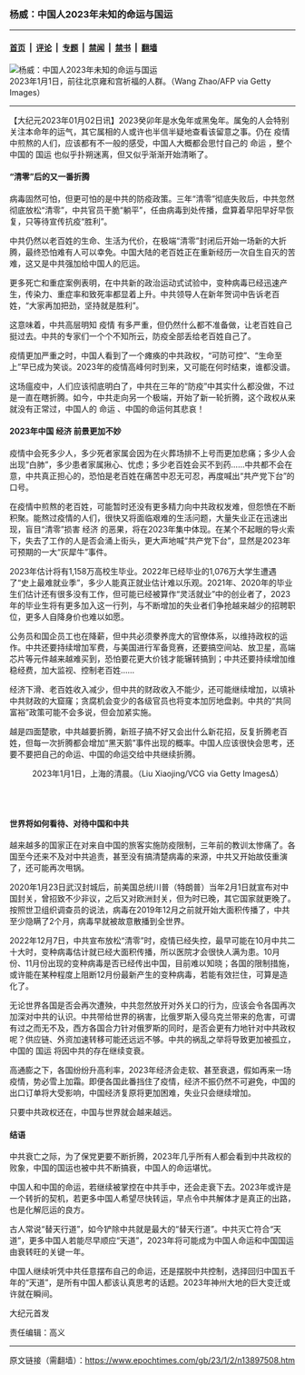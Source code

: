 ### 杨威：中国人2023年未知的命运与国运

---

#### [首页](../../../..?n13897508) &nbsp;|&nbsp; [评论](../../../../../epoch-comment?n13897508) &nbsp;|&nbsp; [专题](../../../../../epoch-special?n13897508) &nbsp;|&nbsp; [禁闻](../../../../../epoch-news?n13897508) &nbsp;|&nbsp; [禁书](../../../../../books?n13897508) &nbsp;|&nbsp; [翻墙](https://github.com/gfw-breaker/nogfw/blob/master/README.md?n13897508)


<div><img alt="杨威：中国人2023年未知的命运与国运" class="attachment-djy_600_400 size-djy_600_400 wp-post-image" src="https://i.epochtimes.com/assets/uploads/2023/01/id13897521-GettyImages-1245916947-600x400.jpg"/>
<div class="caption">
 2023年1月1日，前往北京雍和宫祈福的人群。（Wang Zhao/AFP via Getty Images）
</div></div><hr/><div class="post_content" id="artbody" itemprop="articleBody">
 <!-- article content begin -->
 <p>
  【大纪元2023年01月02日讯】2023癸卯年是水兔年或黑兔年。属兔的人会特别关注本命年的运气，其它属相的人或许也半信半疑地查看该留意之事。仍在
  <ok href="https://www.epochtimes.com/gb/tag/%E7%96%AB%E6%83%85.html">
   疫情
  </ok>
  中煎熬的人们，应该都有不一般的感受，中国人大概都会思忖自己的
  <ok href="https://www.epochtimes.com/gb/tag/%E5%91%BD%E8%BF%90.html">
   命运
  </ok>
  ，整个中国的
  <ok href="https://www.epochtimes.com/gb/tag/%E5%9B%BD%E8%BF%90.html">
   国运
  </ok>
  也似乎扑朔迷离，但又似乎渐渐开始清晰了。
 </p>
 <h4>
  “清零”后的又一番折腾
 </h4>
 <p>
  病毒固然可怕，但更可怕的是中共的防疫政策。三年“清零”彻底失败后，中共忽然彻底放松“清零”，中共官员干脆“躺平”，任由病毒到处传播，盘算着早阳早好早恢复，只等待宣传抗疫“胜利”。
 </p>
 <p>
  中共仍然以老百姓的生命、生活为代价，在极端“清零”封闭后开始一场新的大折腾，最终恐怕难有人可以幸免。中国大陆的老百姓正在重新经历一次自生自灭的苦难，这又是中共强加给中国人的厄运。
 </p>
 <p>
  更多死亡和重症案例表明，在中共新的政治运动式试验中，变种病毒已经迅速产生，传染力、重症率和致死率都显着上升。中共领导人在新年贺词中告诉老百姓，“大家再加把劲，坚持就是胜利”。
 </p>
 <p>
  这意味着，中共高层明知
  <ok href="https://www.epochtimes.com/gb/tag/%E7%96%AB%E6%83%85.html">
   疫情
  </ok>
  有多严重，但仍然什么都不准备做，让老百姓自己挺过去。中共的专家们一个个不知所云，防疫全部丢给老百姓自己了。
 </p>
 <p>
  疫情更加严重之时，中国人看到了一个瘫痪的中共政权，“可防可控”、“生命至上”早已成为笑谈。2023年的疫情高峰何时到来，又可能在何时结束，谁都没谱。
 </p>
 <p>
  这场瘟疫中，人们应该彻底明白了，中共在三年的“防疫”中其实什么都没做，不过是一直在瞎折腾。如今，中共走向另一个极端，开始了新一轮折腾，这个政权从来就没有正常过，中国人的
  <ok href="https://www.epochtimes.com/gb/tag/%E5%91%BD%E8%BF%90.html">
   命运
  </ok>
  、中国的命运何其悲哀！
 </p>
 <h4>
  2023年中国
  <ok href="https://www.epochtimes.com/gb/tag/%E7%BB%8F%E6%B5%8E.html">
   经济
  </ok>
  前景更加不妙
 </h4>
 <p>
  疫情中会死多少人，多少死者家属会因为在火葬场排不上号而更加悲痛；多少人会出现“白肺”，多少患者家属揪心、忧虑；多少老百姓会买不到药……中共都不会在意，中共真正担心的，恐怕是老百姓在痛苦中忍无可忍，再度喊出“共产党下台”的口号。
 </p>
 <p>
  在疫情中煎熬的老百姓，可能暂时还没有更多精力向中共政权发难，但怨愤在不断积聚。能熬过疫情的人们，很快又将面临艰难的生活问题，大量失业正在迅速出现，盲目“清零”损害
  <ok href="https://www.epochtimes.com/gb/tag/%E7%BB%8F%E6%B5%8E.html">
   经济
  </ok>
  的恶果，将在2023年集中体现。在某个不起眼的导火索下，失去了工作的人是否会涌上街头，更大声地喊“共产党下台”，显然是2023年可预期的一大“灰犀牛”事件。
 </p>
 <p>
  2023年估计将有1,158万高校生毕业。2022年已经毕业的1,076万大学生遭遇了“史上最难就业季”，多少人能真正就业估计难以乐观。2021年、2020年的毕业生们估计还有很多没有工作，但可能已经被算作“灵活就业”中的创业者了，2023年的毕业生将有更多加入这一行列，与不断增加的失业者们争抢越来越少的招聘职位，更多人自降身价也难以如愿。
 </p>
 <p>
  公务员和国企员工也在降薪，但中共必须豢养庞大的官僚体系，以维持政权的运作。中共还要持续增加军费，与美国进行军备竞赛，还要搞空间站、放卫星，高端芯片等元件越来越难买到，恐怕要花更大价钱才能辗转搞到；中共还要持续增加维稳经费，加大监视、控制老百姓……
 </p>
 <p>
  经济下滑、老百姓收入减少，但中共的财政收入不能少，还可能继续增加，以填补中共财政的大窟窿；贪腐机会变少的各级官员也将变本加厉地盘剥。中共的“共同富裕”政策可能不会多说，但会加紧实施。
 </p>
 <p>
  越是四面楚歌，中共越要折腾，新班子搞不好又会出什么新花招，反复折腾老百姓，但每一次折腾都会增加“黑天鹅”事件出现的概率。中国人应该很快会思考，还要不要把自己的命运、中国的命运交给中共继续折腾。
 </p>
 <figure aria-describedby="caption-attachment-13897522" class="wp-caption aligncenter" id="attachment_13897522" style="width: 600px">
  <ok href="https://i.epochtimes.com/assets/uploads/2023/01/id13897522-GettyImages-1453585295.jpg" target="_blank">
   <img alt="" class="size-large wp-image-13897522" src="https://i.epochtimes.com/assets/uploads/2023/01/id13897522-GettyImages-1453585295-600x400.jpg"/>
  </ok>
  <br/><figcaption class="wp-caption-text" id="caption-attachment-13897522">
   2023年1月1日，上海的清晨。（Liu Xiaojing/VCG via Getty Images∆）
  </figcaption><br/>
 </figure><br/>
 <h4>
  世界将如何看待、对待中国和中共
 </h4>
 <p>
  越来越多的国家正在对来自中国的旅客实施防疫限制，三年前的教训太惨痛了。各国至今还来不及对中共追责，甚至没有搞清楚病毒的来源，中共又开始故伎重演了，还可能再次甩锅。
 </p>
 <p>
  2020年1月23日武汉封城后，前美国总统川普（特朗普）当年2月1日就宣布对中国封关，曾招致不少非议，之后又对欧洲封关，但为时已晚，其它国家就更晚了。按照世卫组织调查员的说法，病毒在2019年12月之前就开始大面积传播了，中共至少隐瞒了2个月，病毒早就被故意散播到全世界。
 </p>
 <p>
  2022年12月7日，中共宣布放松“清零”时，疫情已经失控，最早可能在10月中共二十大时，变种病毒估计就已经大面积传播，所以医院才会很快人满为患。10月份、11月份出现的变种病毒是否已经传出中国，目前难以知晓；各国的限制措施，或许能在某种程度上阻断12月份最新产生的变种病毒，若能有效拦住，可算是造化了。
 </p>
 <p>
  无论世界各国是否会再次遭殃，中共忽然放开对外关口的行为，应该会令各国再次加深对中共的认识。中共带给世界的祸害，比俄罗斯入侵乌克兰带来的危害，可谓有过之而无不及，西方各国合力针对俄罗斯的同时，是否会更有力地针对中共政权呢？供应链、外资加速转移可能还远远不够。中共的祸乱之举将导致更加被孤立，中国的
  <ok href="https://www.epochtimes.com/gb/tag/%E5%9B%BD%E8%BF%90.html">
   国运
  </ok>
  将因中共的存在继续变衰。
 </p>
 <p>
  高通膨之下，各国纷纷升高利率，2023年经济会走软、甚至衰退，假如再来一场疫情，势必雪上加霜。即便各国此番挡住了疫情，经济不振仍然不可避免，中国的出口订单将大受影响，中国经济复原将更加困难，失业只会继续增加。
 </p>
 <p>
  只要中共政权还在，中国与世界就会越来越远。
 </p>
 <h4>
  结语
 </h4>
 <p>
  中共衰亡之际，为了保党更要不断折腾，2023年几乎所有人都会看到中共政权的败象，中国的国运也被中共不断搞衰，中国人的命运堪忧。
 </p>
 <p>
  中国人和中国的命运，若继续被掌控在中共手中，还会走衰下去。2023年或许是一个转折的契机，若更多中国人希望尽快转运，早点令中共解体才是真正的出路，也是化解厄运的良方。
 </p>
 <p>
  古人常说“替天行道”，如今铲除中共就是最大的“替天行道”。中共灭亡符合“天道”，更多中国人若能尽早顺应“天道”，2023年将可能成为中国人命运和中国国运由衰转旺的关键一年。
 </p>
 <p>
  中国人继续听凭中共任意摆布自己的命运，还是摆脱中共控制，选择回归中国五千年的“天道”，是所有中国人都该认真思考的话题。2023年神州大地的巨大变迁或许就在瞬间。
 </p>
 <p>
  大纪元首发
 </p>
 <p>
  责任编辑：高义
 </p>
 <!-- article content end -->
 <div id="below_article_ad">
 </div>
</div>


---

原文链接（需翻墙）：https://www.epochtimes.com/gb/23/1/2/n13897508.htm